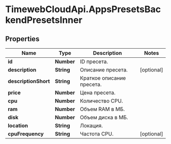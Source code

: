 # TimewebCloudApi.AppsPresetsBackendPresetsInner

## Properties

Name | Type | Description | Notes
------------ | ------------- | ------------- | -------------
**id** | **Number** | ID пресета. | 
**description** | **String** | Описание пресета. | [optional] 
**descriptionShort** | **String** | Краткое описание пресета. | 
**price** | **Number** | Цена пресета. | 
**cpu** | **Number** | Количество CPU. | 
**ram** | **Number** | Объем RAM в МБ. | 
**disk** | **Number** | Объем диска в МБ. | 
**location** | **String** | Локация. | 
**cpuFrequency** | **String** | Частота CPU. | [optional] 


